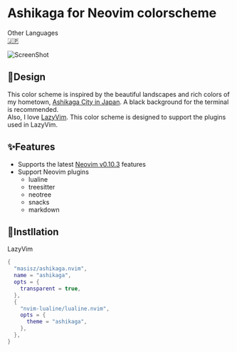 # Ashikaga for Neovim colorscheme

Other Languages  
[🇯🇵](./README.ja.md)

![ScreenShot](https://github.com/user-attachments/assets/241efe58-d38f-4328-927f-91a0a9843a63)

## 🎨Design

This color scheme is inspired by the beautiful landscapes and rich colors of my hometown, [Ashikaga City in Japan](https://www-city-ashikaga-tochigi-jp.translate.goog/index.html?_x_tr_sl=ja&_x_tr_tl=en&_x_tr_hl=ja&_x_tr_pto=wapp). A black background for the terminal is recommended.  
Also, I love [LazyVim](https://www.lazyvim.org). This color scheme is designed to support the plugins used in LazyVim.

## ✨Features

- Supports the latest [Neovim v0.10.3](https://github.com/neovim/neovim/releases/tag/v0.10.3) features
- Support Neovim plugins
  - lualine
  - treesitter
  - neotree
  - snacks
  - markdown

## 🚀Instllation

LazyVim

```lua
{
  "masisz/ashikaga.nvim",
  name = "ashikaga",
  opts = {
    transparent = true,
  },
  {
    "nvim-lualine/lualine.nvim",
    opts = {
      theme = "ashikaga",
    },
  },
}
```
